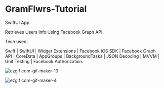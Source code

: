 # GramFlwrs-Tutorial
 SwiftUI App. 
 
 Retrieves Users Info Using Facebook Graph API.
 
 Tech used: 
 
 Swift | SwiftUI | Widget Extensions | Facebook iOS SDK | Facebook Graph API | CoreData | AppGroups | BackgroundTasks | JSON Decoding | MVVM | Unit Testing | Facebook Authorization.
 
 ![ezgif com-gif-maker-13](https://user-images.githubusercontent.com/36818367/208233688-70a87266-204c-4156-b50f-b6da8d25a3b5.gif)

![ezgif com-gif-maker-4](https://user-images.githubusercontent.com/36818367/208233901-950a869e-7668-4eda-8656-bf63f2f1f189.png)
